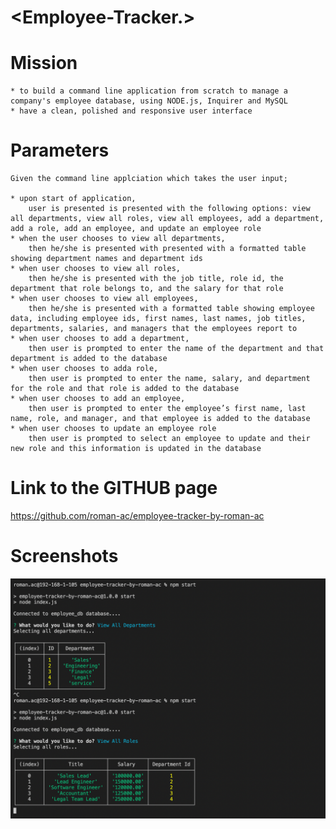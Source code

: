 
# <Employee-Tracker.>


# Mission
    * to build a command line application from scratch to manage a company's employee database, using NODE.js, Inquirer and MySQL
    * have a clean, polished and responsive user interface


# Parameters
    
    Given the command line applciation which takes the user input;

    * upon start of application,
        user is presented is presented with the following options: view all departments, view all roles, view all employees, add a department, add a role, add an employee, and update an employee role
    * when the user chooses to view all departments,
        then he/she is presented with presented with a formatted table showing department names and department ids
    * when user chooses to view all roles,
        then he/she is presented with the job title, role id, the department that role belongs to, and the salary for that role
    * when user chooses to view all employees,
        then he/she is presented with a formatted table showing employee data, including employee ids, first names, last names, job titles, departments, salaries, and managers that the employees report to
    * when user chooses to add a department,
        then user is prompted to enter the name of the department and that department is added to the database
    * when user chooses to adda role,
        then user is prompted to enter the name, salary, and department for the role and that role is added to the database
    * when user chooses to add an employee,
        then user is prompted to enter the employee’s first name, last name, role, and manager, and that employee is added to the database
    * when user chooses to update an employee role
        then user is prompted to select an employee to update and their new role and this information is updated in the database
    


# Link to the GITHUB page

https://github.com/roman-ac/employee-tracker-by-roman-ac


# Screenshots

   ![screenshot](./Assets/screenshot.png)